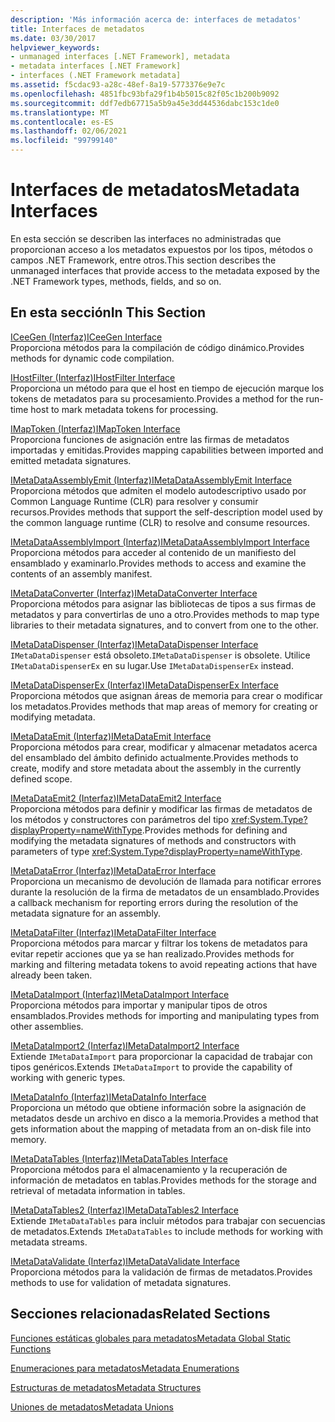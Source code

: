 ```yaml
---
description: 'Más información acerca de: interfaces de metadatos'
title: Interfaces de metadatos
ms.date: 03/30/2017
helpviewer_keywords:
- unmanaged interfaces [.NET Framework], metadata
- metadata interfaces [.NET Framework]
- interfaces (.NET Framework metadata]
ms.assetid: f5cdac93-a28c-48ef-8a19-5773376e9e7c
ms.openlocfilehash: 4851fbc93bfa29f1b4b5015c82f05c1b200b9092
ms.sourcegitcommit: ddf7edb67715a5b9a45e3dd44536dabc153c1de0
ms.translationtype: MT
ms.contentlocale: es-ES
ms.lasthandoff: 02/06/2021
ms.locfileid: "99799140"
---
```

# <a name="metadata-interfaces"></a><span data-ttu-id="cf15c-103">Interfaces de metadatos</span><span class="sxs-lookup"><span data-stu-id="cf15c-103">Metadata Interfaces</span></span>

<span data-ttu-id="cf15c-104">En esta sección se describen las interfaces no administradas que proporcionan acceso a los metadatos expuestos por los tipos, métodos o campos .NET Framework, entre otros.</span><span class="sxs-lookup"><span data-stu-id="cf15c-104">This section describes the unmanaged interfaces that provide access to the metadata exposed by the .NET Framework types, methods, fields, and so on.</span></span>  
  
## <a name="in-this-section"></a><span data-ttu-id="cf15c-105">En esta sección</span><span class="sxs-lookup"><span data-stu-id="cf15c-105">In This Section</span></span>  

 [<span data-ttu-id="cf15c-106">ICeeGen (Interfaz)</span><span class="sxs-lookup"><span data-stu-id="cf15c-106">ICeeGen Interface</span></span>](iceegen-interface.md)  
 <span data-ttu-id="cf15c-107">Proporciona métodos para la compilación de código dinámico.</span><span class="sxs-lookup"><span data-stu-id="cf15c-107">Provides methods for dynamic code compilation.</span></span>  
  
 [<span data-ttu-id="cf15c-108">IHostFilter (Interfaz)</span><span class="sxs-lookup"><span data-stu-id="cf15c-108">IHostFilter Interface</span></span>](ihostfilter-interface.md)  
 <span data-ttu-id="cf15c-109">Proporciona un método para que el host en tiempo de ejecución marque los tokens de metadatos para su procesamiento.</span><span class="sxs-lookup"><span data-stu-id="cf15c-109">Provides a method for the run-time host to mark metadata tokens for processing.</span></span>  
  
 [<span data-ttu-id="cf15c-110">IMapToken (Interfaz)</span><span class="sxs-lookup"><span data-stu-id="cf15c-110">IMapToken Interface</span></span>](imaptoken-interface.md)  
 <span data-ttu-id="cf15c-111">Proporciona funciones de asignación entre las firmas de metadatos importadas y emitidas.</span><span class="sxs-lookup"><span data-stu-id="cf15c-111">Provides mapping capabilities between imported and emitted metadata signatures.</span></span>  
  
 [<span data-ttu-id="cf15c-112">IMetaDataAssemblyEmit (Interfaz)</span><span class="sxs-lookup"><span data-stu-id="cf15c-112">IMetaDataAssemblyEmit Interface</span></span>](imetadataassemblyemit-interface.md)  
 <span data-ttu-id="cf15c-113">Proporciona métodos que admiten el modelo autodescriptivo usado por Common Language Runtime (CLR) para resolver y consumir recursos.</span><span class="sxs-lookup"><span data-stu-id="cf15c-113">Provides methods that support the self-description model used by the common language runtime (CLR) to resolve and consume resources.</span></span>  
  
 [<span data-ttu-id="cf15c-114">IMetaDataAssemblyImport (Interfaz)</span><span class="sxs-lookup"><span data-stu-id="cf15c-114">IMetaDataAssemblyImport Interface</span></span>](imetadataassemblyimport-interface.md)  
 <span data-ttu-id="cf15c-115">Proporciona métodos para acceder al contenido de un manifiesto del ensamblado y examinarlo.</span><span class="sxs-lookup"><span data-stu-id="cf15c-115">Provides methods to access and examine the contents of an assembly manifest.</span></span>  
  
 [<span data-ttu-id="cf15c-116">IMetaDataConverter (Interfaz)</span><span class="sxs-lookup"><span data-stu-id="cf15c-116">IMetaDataConverter Interface</span></span>](imetadataconverter-interface.md)  
 <span data-ttu-id="cf15c-117">Proporciona métodos para asignar las bibliotecas de tipos a sus firmas de metadatos y para convertirlas de uno a otro.</span><span class="sxs-lookup"><span data-stu-id="cf15c-117">Provides methods to map type libraries to their metadata signatures, and to convert from one to the other.</span></span>  
  
 [<span data-ttu-id="cf15c-118">IMetaDataDispenser (Interfaz)</span><span class="sxs-lookup"><span data-stu-id="cf15c-118">IMetaDataDispenser Interface</span></span>](imetadatadispenser-interface.md)  
 <span data-ttu-id="cf15c-119">`IMetaDataDispenser` está obsoleto.</span><span class="sxs-lookup"><span data-stu-id="cf15c-119">`IMetaDataDispenser` is obsolete.</span></span> <span data-ttu-id="cf15c-120">Utilice `IMetaDataDispenserEx` en su lugar.</span><span class="sxs-lookup"><span data-stu-id="cf15c-120">Use `IMetaDataDispenserEx` instead.</span></span>  
  
 [<span data-ttu-id="cf15c-121">IMetaDataDispenserEx (Interfaz)</span><span class="sxs-lookup"><span data-stu-id="cf15c-121">IMetaDataDispenserEx Interface</span></span>](imetadatadispenserex-interface.md)  
 <span data-ttu-id="cf15c-122">Proporciona métodos que asignan áreas de memoria para crear o modificar los metadatos.</span><span class="sxs-lookup"><span data-stu-id="cf15c-122">Provides methods that map areas of memory for creating or modifying metadata.</span></span>  
  
 [<span data-ttu-id="cf15c-123">IMetaDataEmit (Interfaz)</span><span class="sxs-lookup"><span data-stu-id="cf15c-123">IMetaDataEmit Interface</span></span>](imetadataemit-interface.md)  
 <span data-ttu-id="cf15c-124">Proporciona métodos para crear, modificar y almacenar metadatos acerca del ensamblado del ámbito definido actualmente.</span><span class="sxs-lookup"><span data-stu-id="cf15c-124">Provides methods to create, modify and store metadata about the assembly in the currently defined scope.</span></span>  
  
 [<span data-ttu-id="cf15c-125">IMetaDataEmit2 (Interfaz)</span><span class="sxs-lookup"><span data-stu-id="cf15c-125">IMetaDataEmit2 Interface</span></span>](imetadataemit2-interface.md)  
 <span data-ttu-id="cf15c-126">Proporciona métodos para definir y modificar las firmas de metadatos de los métodos y constructores con parámetros del tipo <xref:System.Type?displayProperty=nameWithType>.</span><span class="sxs-lookup"><span data-stu-id="cf15c-126">Provides methods for defining and modifying the metadata signatures of methods and constructors with parameters of type <xref:System.Type?displayProperty=nameWithType>.</span></span>  
  
 [<span data-ttu-id="cf15c-127">IMetaDataError (Interfaz)</span><span class="sxs-lookup"><span data-stu-id="cf15c-127">IMetaDataError Interface</span></span>](imetadataerror-interface.md)  
 <span data-ttu-id="cf15c-128">Proporciona un mecanismo de devolución de llamada para notificar errores durante la resolución de la firma de metadatos de un ensamblado.</span><span class="sxs-lookup"><span data-stu-id="cf15c-128">Provides a callback mechanism for reporting errors during the resolution of the metadata signature for an assembly.</span></span>  
  
 [<span data-ttu-id="cf15c-129">IMetaDataFilter (Interfaz)</span><span class="sxs-lookup"><span data-stu-id="cf15c-129">IMetaDataFilter Interface</span></span>](imetadatafilter-interface.md)  
 <span data-ttu-id="cf15c-130">Proporciona métodos para marcar y filtrar los tokens de metadatos para evitar repetir acciones que ya se han realizado.</span><span class="sxs-lookup"><span data-stu-id="cf15c-130">Provides methods for marking and filtering metadata tokens to avoid repeating actions that have already been taken.</span></span>  
  
 [<span data-ttu-id="cf15c-131">IMetaDataImport (Interfaz)</span><span class="sxs-lookup"><span data-stu-id="cf15c-131">IMetaDataImport Interface</span></span>](imetadataimport-interface.md)  
 <span data-ttu-id="cf15c-132">Proporciona métodos para importar y manipular tipos de otros ensamblados.</span><span class="sxs-lookup"><span data-stu-id="cf15c-132">Provides methods for importing and manipulating types from other assemblies.</span></span>  
  
 [<span data-ttu-id="cf15c-133">IMetaDataImport2 (Interfaz)</span><span class="sxs-lookup"><span data-stu-id="cf15c-133">IMetaDataImport2 Interface</span></span>](imetadataimport2-interface.md)  
 <span data-ttu-id="cf15c-134">Extiende `IMetaDataImport` para proporcionar la capacidad de trabajar con tipos genéricos.</span><span class="sxs-lookup"><span data-stu-id="cf15c-134">Extends `IMetaDataImport` to provide the capability of working with generic types.</span></span>  
  
 [<span data-ttu-id="cf15c-135">IMetaDataInfo (Interfaz)</span><span class="sxs-lookup"><span data-stu-id="cf15c-135">IMetaDataInfo Interface</span></span>](imetadatainfo-interface.md)  
 <span data-ttu-id="cf15c-136">Proporciona un método que obtiene información sobre la asignación de metadatos desde un archivo en disco a la memoria.</span><span class="sxs-lookup"><span data-stu-id="cf15c-136">Provides a method that gets information about the mapping of metadata from an on-disk file into memory.</span></span>  
  
 [<span data-ttu-id="cf15c-137">IMetaDataTables (Interfaz)</span><span class="sxs-lookup"><span data-stu-id="cf15c-137">IMetaDataTables Interface</span></span>](imetadatatables-interface.md)  
 <span data-ttu-id="cf15c-138">Proporciona métodos para el almacenamiento y la recuperación de información de metadatos en tablas.</span><span class="sxs-lookup"><span data-stu-id="cf15c-138">Provides methods for the storage and retrieval of metadata information in tables.</span></span>  
  
 [<span data-ttu-id="cf15c-139">IMetaDataTables2 (Interfaz)</span><span class="sxs-lookup"><span data-stu-id="cf15c-139">IMetaDataTables2 Interface</span></span>](imetadatatables2-interface.md)  
 <span data-ttu-id="cf15c-140">Extiende `IMetaDataTables` para incluir métodos para trabajar con secuencias de metadatos.</span><span class="sxs-lookup"><span data-stu-id="cf15c-140">Extends `IMetaDataTables` to include methods for working with metadata streams.</span></span>  
  
 [<span data-ttu-id="cf15c-141">IMetaDataValidate (Interfaz)</span><span class="sxs-lookup"><span data-stu-id="cf15c-141">IMetaDataValidate Interface</span></span>](imetadatavalidate-interface.md)  
 <span data-ttu-id="cf15c-142">Proporciona métodos para la validación de firmas de metadatos.</span><span class="sxs-lookup"><span data-stu-id="cf15c-142">Provides methods to use for validation of metadata signatures.</span></span>  
  
## <a name="related-sections"></a><span data-ttu-id="cf15c-143">Secciones relacionadas</span><span class="sxs-lookup"><span data-stu-id="cf15c-143">Related Sections</span></span>  

 [<span data-ttu-id="cf15c-144">Funciones estáticas globales para metadatos</span><span class="sxs-lookup"><span data-stu-id="cf15c-144">Metadata Global Static Functions</span></span>](metadata-global-static-functions.md)  
  
 [<span data-ttu-id="cf15c-145">Enumeraciones para metadatos</span><span class="sxs-lookup"><span data-stu-id="cf15c-145">Metadata Enumerations</span></span>](metadata-enumerations.md)  
  
 [<span data-ttu-id="cf15c-146">Estructuras de metadatos</span><span class="sxs-lookup"><span data-stu-id="cf15c-146">Metadata Structures</span></span>](metadata-structures.md)  
  
 [<span data-ttu-id="cf15c-147">Uniones de metadatos</span><span class="sxs-lookup"><span data-stu-id="cf15c-147">Metadata Unions</span></span>](metadata-unions.md)
